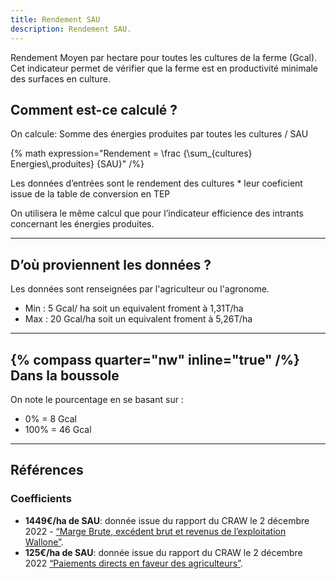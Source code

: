 ```yaml
---
title: Rendement SAU
description: Rendement SAU.
---
```


Rendement Moyen par hectare pour toutes les cultures de la ferme (Gcal). Cet indicateur permet de vérifier que la ferme est en productivité minimale des surfaces en culture.

## Comment est-ce calculé ?

On calcule: Somme des énergies produites par toutes les cultures / SAU

{% math expression="Rendement = \\frac {\\sum_{cultures} Energies\\,produites} {SAU}" /%}

Les données d’entrées sont le rendement des cultures \* leur coeficient issue de la table de conversion en TEP

On utilisera le même calcul que pour l’indicateur efficience des intrants concernant les énergies produites.

---

## D’où proviennent les données ?

Les données sont renseignées par l'agriculteur ou l'agronome.

- Min : 5 Gcal/ ha soit un equivalent froment à 1,31T/ha
- Max : 20 Gcal/ha soit un equivalent froment à 5,26T/ha

---

## {% compass quarter="nw" inline="true" /%} Dans la boussole

On note le pourcentage en se basant sur :

- 0% = 8 Gcal
- 100% = 46 Gcal

---

## Références

### Coefficients

- **1449€/ha de SAU**: donnée issue du rapport du CRAW le 2 décembre 2022 - [“Marge Brute, excédent brut et revenus de l’exploitation Wallone”](https://etat-agriculture.wallonie.be/contents/indicatorsheets/A_III_b.html#:~:text=En%202021%2C%20au%20d%C3%A9part%20d,poursuivent%20la%20hausse%20de%202020).
- **125€/ha de SAU**: donnée issue du rapport du CRAW le 2 décembre 2022 [“Paiements directs en faveur des agriculteurs”](https://s3.us-west-2.amazonaws.com/secure.notion-static.com/8eec6c17-4e68-4a41-a5c0-edd80a337c9d/Paiements_directs_en_faveur_des_agriculteurs.pdf?X-Amz-Algorithm=AWS4-HMAC-SHA256&X-Amz-Content-Sha256=UNSIGNED-PAYLOAD&X-Amz-Credential=AKIAT73L2G45EIPT3X45%2F20230216%2Fus-west-2%2Fs3%2Faws4_request&X-Amz-Date=20230216T145859Z&X-Amz-Expires=86400&X-Amz-Signature=f11a0b8d3e2d1fd632b367189561cd2608f3f9fd48abbec843cd4c59af66a22f&X-Amz-SignedHeaders=host&response-content-disposition=filename%3D%22Paiements_directs_en_faveur_des_agriculteurs.pdf%22&x-id=GetObject).
